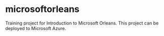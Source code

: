 # microsoftorleans
Training project for Introduction to Microsoft Orleans. This project can be deployed to Microsoft Azure.
